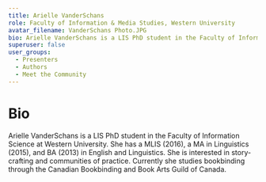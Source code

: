 ```yaml
---
title: Arielle VanderSchans
role: Faculty of Information & Media Studies, Western University
avatar_filename: VanderSchans Photo.JPG
bio: Arielle VanderSchans is a LIS PhD student in the Faculty of Information Science at Western University. She has a MLIS (2016), a MA in Linguistics (2015), and BA (2013) in English and Linguistics. She is interested in story-crafting and communities of practice. Currently she studies bookbinding through the Canadian Bookbinding and Book Arts Guild of Canada.
superuser: false
user_groups:
  - Presenters
  - Authors
  - Meet the Community
---
```

# Bio

Arielle VanderSchans is a LIS PhD student in the Faculty of Information Science at Western University. She has a MLIS (2016), a MA in Linguistics (2015), and BA (2013) in English and Linguistics. She is interested in story-crafting and communities of practice. Currently she studies bookbinding through the Canadian Bookbinding and Book Arts Guild of Canada.
